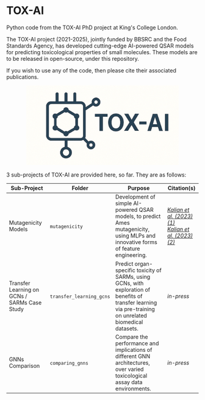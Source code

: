 # TOX-AI
Python code from the TOX-AI PhD project at King's College London.

The TOX-AI project (2021-2025), jointly funded by BBSRC and the Food Standards Agency, has developed cutting-edge AI-powered QSAR models for predicting toxicological properties of small molecules. These models are to be released in open-source, under this repository.

If you wish to use any of the code, then please cite their associated publications.
<p align="center">
  <img src="visual_design/tox-ai_logo_2.png" alt="Project Logo" width="400"/>
</p>

3 sub-projects of TOX-AI are provided here, so far. They are as follows:

| Sub-Project | Folder | Purpose | Citation(s) |
|----------|---------|---------|---------|
| Mutagenicity Models | `mutagenicity` | Development of simple AI-powered QSAR models, to predict Ames mutagenicity, using MLPs and innovative forms of feature engineering. | [_Kalian et al. (2023) (1)_](https://doi.org/10.3390/toxics11070572)<br>[_Kalian et al. (2023) (2)_](https://doi.org/10.1016/B978-0-443-15274-0.50432-7) |
| Transfer Learning on GCNs / SARMs Case Study | `transfer_learning_gcns` | Predict organ-specific toxicity of SARMs, using GCNs, with exploration of benefits of transfer learning via pre-training on unrelated biomedical datasets. | _in-press_ |
| GNNs Comparison | `comparing_gnns` | Compare the performance and implications of different GNN architectures, over varied toxicological assay data environments. | _in-press_ |
